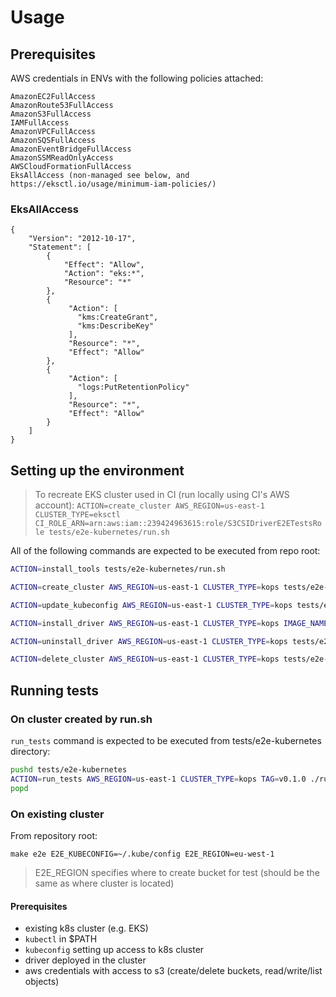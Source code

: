 
# Usage
## Prerequisites
AWS credentials in ENVs with the following policies attached:
```
AmazonEC2FullAccess
AmazonRoute53FullAccess
AmazonS3FullAccess
IAMFullAccess
AmazonVPCFullAccess
AmazonSQSFullAccess
AmazonEventBridgeFullAccess
AmazonSSMReadOnlyAccess
AWSCloudFormationFullAccess
EksAllAccess (non-managed see below, and https://eksctl.io/usage/minimum-iam-policies/)
```

### EksAllAccess
```
{
    "Version": "2012-10-17",
    "Statement": [
        {
            "Effect": "Allow",
            "Action": "eks:*",
            "Resource": "*"
        },
        {
             "Action": [
               "kms:CreateGrant",
               "kms:DescribeKey"
             ],
             "Resource": "*",
             "Effect": "Allow"
        },
        {
             "Action": [
               "logs:PutRetentionPolicy"
             ],
             "Resource": "*",
             "Effect": "Allow"
        }
    ]
}
```

## Setting up the environment
> To recreate EKS cluster used in CI (run locally using CI's AWS account): `ACTION=create_cluster AWS_REGION=us-east-1 CLUSTER_TYPE=eksctl CI_ROLE_ARN=arn:aws:iam::239424963615:role/S3CSIDriverE2ETestsRole tests/e2e-kubernetes/run.sh`

All of the following commands are expected to be executed from repo root:

```bash
ACTION=install_tools tests/e2e-kubernetes/run.sh

ACTION=create_cluster AWS_REGION=us-east-1 CLUSTER_TYPE=kops tests/e2e-kubernetes/run.sh # set KOPS_STATE_FILE to your bucket when running locally

ACTION=update_kubeconfig AWS_REGION=us-east-1 CLUSTER_TYPE=kops tests/e2e-kubernetes/run.sh # set KOPS_STATE_FILE to your bucket when running locally

ACTION=install_driver AWS_REGION=us-east-1 CLUSTER_TYPE=kops IMAGE_NAME=s3-csi-driver TAG=v0.1.0 tests/e2e-kubernetes/run.sh

ACTION=uninstall_driver AWS_REGION=us-east-1 CLUSTER_TYPE=kops tests/e2e-kubernetes/run.sh

ACTION=delete_cluster AWS_REGION=us-east-1 CLUSTER_TYPE=kops tests/e2e-kubernetes/run.sh
```

## Running tests
### On cluster created by run.sh
`run_tests` command is expected to be executed from tests/e2e-kubernetes directory:
```bash
pushd tests/e2e-kubernetes
ACTION=run_tests AWS_REGION=us-east-1 CLUSTER_TYPE=kops TAG=v0.1.0 ./run.sh
popd
```

### On existing cluster
From repository root:
```
make e2e E2E_KUBECONFIG=~/.kube/config E2E_REGION=eu-west-1
```
> E2E_REGION specifies where to create bucket for test (should be the same as where cluster is located)

#### Prerequisites
- existing k8s cluster (e.g. EKS)
- `kubectl` in $PATH
- `kubeconfig` setting up access to k8s cluster
- driver deployed in the cluster
- aws credentials with access to s3 (create/delete buckets, read/write/list objects)